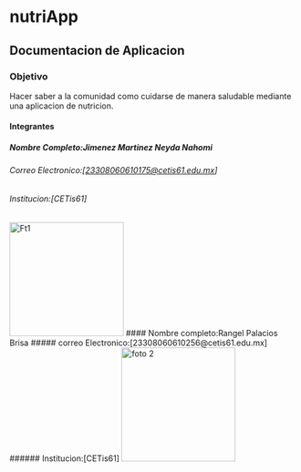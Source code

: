 # nutriApp
## Documentacion de Aplicacion
### Objetivo
Hacer saber a la comunidad como cuidarse de manera saludable mediante una aplicacion de nutricion.
#### Integrantes
##### Nombre Completo:Jimenez Martinez Neyda Nahomi
###### Correo Electronico:[23308060610175@cetis61.edu.mx]
###### Institucion:[CETis61]
<img width="200" height="200" alt="Ft1" src="https://github.com/user-attachments/assets/061912e5-952c-4635-bdbf-cff7a6aa0304" />
#### Nombre completo:Rangel Palacios Brisa
##### correo Electronico:[23308060610256@cetis61.edu.mx]
###### Institucion:[CETis61]
<img width="200" height="200" alt="foto 2" src="https://github.com/user-attachments/assets/75f5682b-493a-4d67-97e5-152a3fdfe2ee" />

